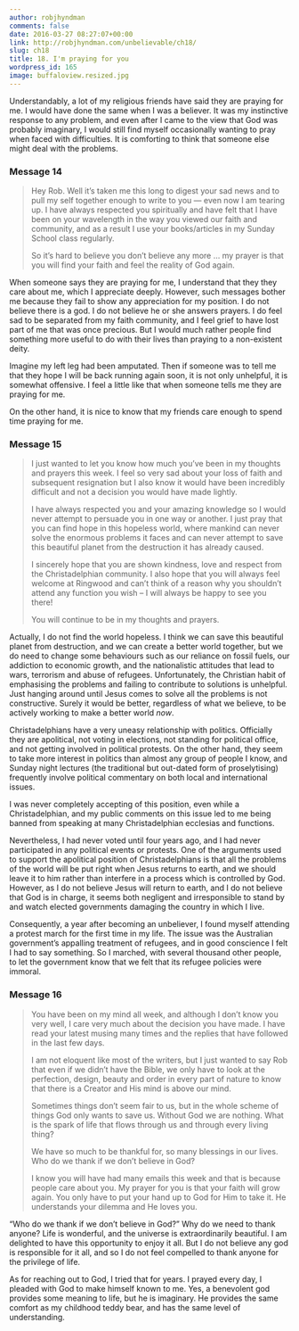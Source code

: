 ```yaml
---
author: robjhyndman
comments: false
date: 2016-03-27 08:27:07+00:00
link: http://robjhyndman.com/unbelievable/ch18/
slug: ch18
title: 18. I'm praying for you
wordpress_id: 165
image: buffaloview.resized.jpg
---
```


Understandably, a lot of my religious friends have said they are praying for me. I would have done the same when I was a believer. It was my instinctive response to any problem, and even after I came to the view that God was probably imaginary, I would still find myself occasionally wanting to pray when faced with difficulties. It is comforting to think that someone else might deal with the problems.




### Message 14




<blockquote>
<p>Hey Rob. Well it’s taken me this long to digest your sad news and to pull my self together enough to write to you — even now I am tearing up. I have always respected you spiritually and have felt that I have been on your wavelength in the way you viewed our faith and community, and as a result I use your books/articles in my Sunday School class regularly.</p>

<p>So it’s hard to believe you don’t believe any more … my prayer is that you will find your faith and feel the reality of God again.</p>
</blockquote>




When someone says they are praying for me, I understand that they they care about me, which I appreciate deeply. However, such messages bother me because they fail to show any appreciation for my position. I do not believe there is a god. I do not believe he or she answers prayers. I do feel sad to be separated from my faith community, and I feel grief to have lost part of me that was once precious. But I would much rather people find something more useful to do with their lives than praying to a non-existent deity.




Imagine my left leg had been amputated. Then if someone was to tell me that they hope I will be back running again soon, it is not only unhelpful, it is somewhat offensive. I feel a little like that when someone tells me they are praying for me.




On the other hand, it is nice to know that my friends care enough to spend time praying for me.




### Message 15




<blockquote>
<p>I just wanted to let you know how much you’ve been in my thoughts and prayers this week. I feel so very sad about your loss of faith and subsequent resignation but I also know it would have been incredibly difficult and not a decision you would have made lightly.</p>

<p>I have always respected you and your amazing knowledge so I would never attempt to persuade you in one way or another. I just pray that you can find hope in this hopeless world, where mankind can never solve the enormous problems it faces and can never attempt to save this beautiful planet from the destruction it has already caused.</p>

<p>I sincerely hope that you are shown kindness, love and respect from the Christadelphian community. I also hope that you will always feel welcome at Ringwood and can’t think of a reason why you shouldn’t attend any function you wish – I will always be happy to see you there!</p>

<p>You will continue to be in my thoughts and prayers.</p>
</blockquote>




Actually, I do not find the world hopeless. I think we can save this beautiful planet from destruction, and we can create a better world together, but we do need to change some behaviours such as our reliance on fossil fuels, our addiction to economic growth, and the nationalistic attitudes that lead to wars, terrorism and abuse of refugees. Unfortunately, the Christian habit of emphasising the problems and failing to contribute to solutions is unhelpful. Just hanging around until Jesus comes to solve all the problems is not constructive. Surely it would be better, regardless of what we believe, to be actively working to make a better world _now_.




Christadelphians have a very uneasy relationship with politics. Officially they are apolitical, not voting in elections, not standing for political office, and not getting involved in political protests. On the other hand, they seem to take more interest in politics than almost any group of people I know, and Sunday night lectures (the traditional but out-dated form of proselytising) frequently involve political commentary on both local and international issues.




I was never completely accepting of this position, even while a Christadelphian, and my public comments on this issue led to me being banned from speaking at many Christadelphian ecclesias and functions.




Nevertheless, I had never voted until four years ago, and I had never participated in any political events or protests. One of the arguments used to support the apolitical position of Christadelphians is that all the problems of the world will be put right when Jesus returns to earth, and we should leave it to him rather than interfere in a process which is controlled by God. However, as I do not believe Jesus will return to earth, and I do not believe that God is in charge, it seems both negligent and irresponsible to stand by and watch elected governments damaging the country in which I live.




Consequently, a year after becoming an unbeliever, I found myself attending a protest march for the first time in my life. The issue was the Australian government’s appalling treatment of refugees, and in good conscience I felt I had to say something. So I marched, with several thousand other people, to let the government know that we felt that its refugee policies were immoral.




### Message 16




<blockquote><p>You have been on my mind all week, and although I don’t know you very well, I care very much about the decision you have made. I have read your latest musing many times and the replies that have followed in the last few days.</p>
<p>I am not eloquent like most of the writers, but I just wanted to say Rob that even if we didn’t have the Bible, we only have to look at the perfection, design, beauty and order in every part of nature to know that there is a Creator and His mind is above our mind.</p>
<p>Sometimes things don’t seem fair to us, but in the whole scheme of things God only wants to save us. Without God we are nothing. What is the spark of life that flows through us and through every living thing?</p>
<p>We have so much to be thankful for, so many blessings in our lives. Who do we thank if we don’t believe in God?</p>
<p>I know you will have had many emails this week and that is because people care about you. My prayer for you is that your faith will grow again. You only have to put your hand up to God for Him to take it. He understands your dilemma and He loves you.</p>
</blockquote>




“Who do we thank if we don’t believe in God?” Why do we need to thank anyone? Life is wonderful, and the universe is extraordinarily beautiful. I am delighted to have this opportunity to enjoy it all. But I do not believe any god is responsible for it all, and so I do not feel compelled to thank anyone for the privilege of life.




As for reaching out to God, I tried that for years. I prayed every day, I pleaded with God to make himself known to me. Yes, a benevolent god provides some meaning to life, but he is imaginary. He provides the same comfort as my childhood teddy bear, and has the same level of understanding.



